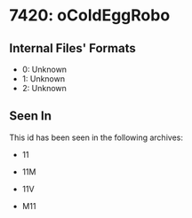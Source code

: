 # 7420: oColdEggRobo

## Internal Files' Formats
- 0: Unknown
- 1: Unknown
- 2: Unknown

## Seen In

This id has been seen in the following archives:  

- 11  

- 11M  

- 11V  

- M11  
